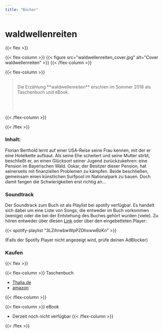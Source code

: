 ```yaml
---
title: "Bücher"
---
```


# waldwellenreiten

{{< flex >}}

{{< flex-column >}}
  {{< figure src="waldwellenreiten_cover.jpg" alt="Cover waldwellenreiten" >}}
{{< /flex-column >}}

{{< flex-column >}}

> <br />
> Die Erzählung **waldwellenreiten** erschien im Sommer 2018 als
> Taschenbuch und eBook.
> <br />
> <br />
> <br />
> <br />
{{< /flex-column >}}

{{< /flex >}}

### Inhalt:

Florian Berthold lernt auf einer USA-Reise seine Frau kennen, mit der er eine Hotelkette aufbaut.
Als seine Ehe scheitert und seine Mutter stirbt, beschließt er, an einen Glücksort seiner Jugend zurückzukehren: eine Pension im Bayerischen Wald. Oskar, der Besitzer dieser Pension, hat seinerseits mit finanziellen Problemen zu kämpfen.
Beide beschließen, gemeinsam einen künstlichen Surfpool im Nationalpark zu bauen.
Doch damit fangen die Schwierigkeiten erst richtig an...

### Soundtrack

Der Soundtrack zum Buch ist als Playlist bei spotify verfügbar.
Es handelt sich dabei um eine Liste von Songs, die entweder im Buch vorkommen (wenige)
 oder die bei der Entstehung des Buches gehört wurden (viele).
Zu hören entweder über diesen [Link](https://open.spotify.com/user/1122799190/playlist/3LZihrwbwWpPZDhxwwBzKn?si=Ed40ywx9QSKNKnvHWeF9OQ)
oder über den eingebetteten Player:


{{< spotify-playlist "3LZihrwbwWpPZDhxwwBzKn" >}}


(Falls der Spotify Player nicht angezeigt wird, prüfe deinen AdBlocker)

### Kaufen

{{< flex >}}

{{< flex-column >}}
Taschenbuch

* [Thalia.de](https://www.thalia.de/shop/home/artikeldetails/waldwellenreiten/udo_groebner/EAN9783752806854/ID128605287.html)
* [amazon](https://www.amazon.de/dp/3752806850)

{{< /flex-column >}}

{{< flex-column >}}
eBook

* Derzeit noch nicht verfügbar
{{< /flex-column >}}

{{< /flex >}}
